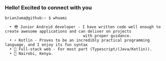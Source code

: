 ### Hello! Excited to connect with you 

```cli
brianJuma@github:~ $ whoami

  • 😎 Junior Android developer - I have written code well enough to create awesome applications and can deliver on projects
                                  with proper guidance. 
  • ⚡ Kotlin - Proves to be an incredibly practical programming language, and I enjoy its fun syntax
  • 🌱 Full-stack web - For most part (Typescript/(Java/Kotlin)).
  • 📍 Nairobi, Kenya.
```
<!--
**jumaBrian/jumaBrian** is a ✨ _special_ ✨ repository because its `README.md` (this file) appears on your GitHub profile.

Here are some ideas to get you started:

- 🔭 I’m currently working on ...
- 🌱 I’m currently learning ...
- 👯 I’m looking to collaborate on ...
- 🤔 I’m looking for help with ...
- 💬 Ask me about ...
- 📫 How to reach me: ...
- 😄 Pronouns: ...
- ⚡ Fun fact: ...
-->
